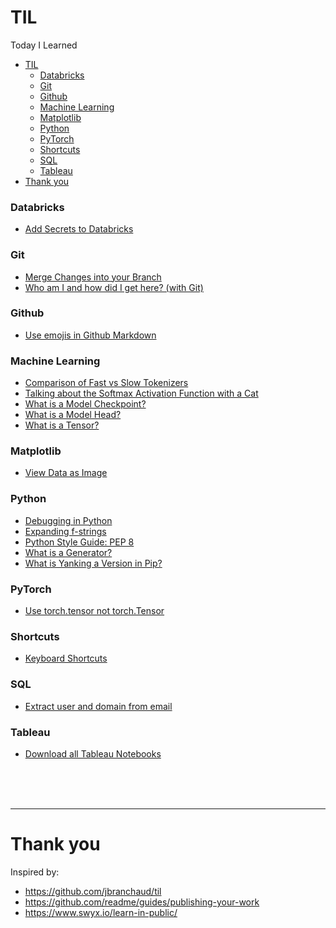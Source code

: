 # TIL
Today I Learned

- [TIL](#til)
    - [Databricks](#databricks)
    - [Git](#git)
    - [Github](#github)
    - [Machine Learning](#machine-learning)
    - [Matplotlib](#matplotlib)
    - [Python](#python)
    - [PyTorch](#pytorch)
    - [Shortcuts](#shortcuts)
    - [SQL](#sql)
    - [Tableau](#tableau)
- [Thank you](#thank-you)

### Databricks
- [Add Secrets to Databricks](databricks/adding_secrets.md)

### Git
- [Merge Changes into your Branch](git/merge_changes_into_branch.md)
- [Who am I and how did I get here? (with Git)](git/git_user_and_remote.md)

### Github
- [Use emojis in Github Markdown](github/use_emojis_in_github.md)

### Machine Learning
- [Comparison of Fast vs Slow Tokenizers](machine_learning/fast_vs_slow_tokenizers.md)
- [Talking about the Softmax Activation Function with a Cat](machine_learning/softmax_activation_function.md)
- [What is a Model Checkpoint?](machine_learning/what_is_a_checkpoint.md)
- [What is a Model Head?](machine_learning/what_is_a_model_head.md)
- [What is a Tensor?](machine_learning/what_is_a_tensor.md)

### Matplotlib
- [View Data as Image](matplotlib/view_data_as_image.md)

### Python
- [Debugging in Python](python/debugging.md)
- [Expanding f-strings](python/expanding_f_strings.md)
- [Python Style Guide: PEP 8](python/pep8.md)
- [What is a Generator?](python/what_is_a_generator.md)
- [What is Yanking a Version in Pip?](python/yanked_version_pip.md)

### PyTorch
- [Use torch.tensor not torch.Tensor](pytorch/tensor_vs_Tensor.md)

### Shortcuts
- [Keyboard Shortcuts](shortcuts/keyboard_shortcuts.md)

### SQL
- [Extract user and domain from email](sql/extract_user_and_domain_from_email.md)

### Tableau
- [Download all Tableau Notebooks](tableau/download_notebooks.md)

<br>
<br>
<br>
  
***
# Thank you
Inspired by:
* https://github.com/jbranchaud/til
* https://github.com/readme/guides/publishing-your-work
* https://www.swyx.io/learn-in-public/